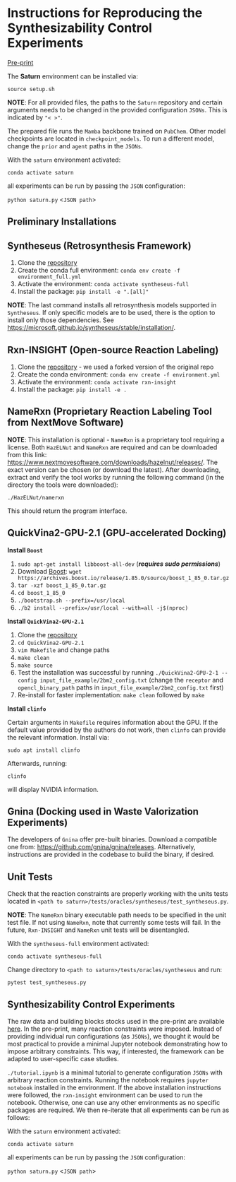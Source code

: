 # Instructions for Reproducing the Synthesizability Control Experiments 

[Pre-print](https://arxiv.org/abs/2505.08774)

The **Saturn** environment can be installed via:

`source setup.sh`

**NOTE**: For all provided files, the paths to the `Saturn` repository and certain arguments needs to be changed in the provided configuration `JSONs`. This is indicated by `"< >"`.

The prepared file runs the `Mamba` backbone trained on `PubChem`. Other model checkpoints are located in `checkpoint_models`. To run a different model, change the `prior` and `agent` paths in the `JSONs`.

With the `saturn` environment activated:

`conda activate saturn`

all experiments can be run by passing the `JSON` configuration: 

`python saturn.py` <`JSON path`>

Preliminary Installations
-------------------------

Syntheseus (Retrosynthesis Framework)
-------------------------------------
1. Clone the [repository](https://github.com/microsoft/syntheseus)
2. Create the conda full environment: `conda env create -f environment_full.yml`
3. Activate the environment: `conda activate syntheseus-full`
4. Install the package: `pip install -e ".[all]"` 

**NOTE**: The last command installs all retrosynthesis models supported in `Syntheseus`. If only specific models are to be used, there is the option to install only those dependencies. See https://microsoft.github.io/syntheseus/stable/installation/.


Rxn-INSIGHT (Open-source Reaction Labeling)
------------------------------------------
1. Clone the [repository](https://github.com/schwallergroup/Rxn-INSIGHT) - we used a forked version of the original repo 
2. Create the conda environment: `conda env create -f environment.yml`
3. Activate the environment: `conda activate rxn-insight`
4. Install the package: `pip install -e .` 


NameRxn (Proprietary Reaction Labeling Tool from NextMove Software)
-------------------------------------------------------------------
**NOTE**: This installation is optional - `NameRxn` is a proprietary tool requiring a license. Both `HazELNut` and `NameRxn` are required and can be downloaded from this link: https://www.nextmovesoftware.com/downloads/hazelnut/releases/. The exact version can be chosen (or download the latest). After downloading, extract and verify the tool works by running the following command (in the directory the tools were downloaded):

`./HazELNut/namerxn`

This should return the program interface.


QuickVina2-GPU-2.1 (GPU-accelerated Docking)
--------------------------------------------
**Install `Boost`**
1. `sudo apt-get install libboost-all-dev` (***requires sudo permissions***)
2. Download [Boost](https://www.boost.org/users/history/version_1_85_0.html): `wget https://archives.boost.io/release/1.85.0/source/boost_1_85_0.tar.gz`
3. `tar -xzf boost_1_85_0.tar.gz`
4. `cd boost_1_85_0`
5. `./bootstrap.sh --prefix=/usr/local`
6. `./b2 install --prefix=/usr/local --with=all -j$(nproc)`

**Install `QuickVina2-GPU-2.1`**
1. Clone the [repository](https://github.com/DeltaGroupNJUPT/Vina-GPU-2.1)
2. `cd QuickVina2-GPU-2.1`
3. `vim Makefile` and change paths
4. `make clean`
5. `make source`
6. Test the installation was successful by running `./QuickVina2-GPU-2-1 --config input_file_example/2bm2_config.txt` (change the `receptor` and `opencl_binary_path` paths in `input_file_example/2bm2_config.txt` first)
7. Re-install for faster implementation: `make clean` followed by `make`

**Install `clinfo`**

Certain arguments in `Makefile` requires information about the GPU. If the default value provided by the authors do not work, then `clinfo` can provide the relevant information. Install via: 

`sudo apt install clinfo`

Afterwards, running:

`clinfo`

will display NVIDIA information.


Gnina (Docking used in Waste Valorization Experiments)
------------------------------------------------------
The developers of `Gnina` offer pre-built binaries. Download a compatible one from: https://github.com/gnina/gnina/releases. Alternatively, instructions are provided in the codebase to build the binary, if desired.


Unit Tests
------------------------------------------------------
Check that the reaction constraints are properly working with the units tests located in `<path to saturn>/tests/oracles/syntheseus/test_syntheseus.py`.

**NOTE**: The `NameRxn` binary executable path needs to be specified in the unit test file. If not using `NameRxn`, note that currently some tests will fail. In the future, `Rxn-INSIGHT` and `NameRxn` unit tests will be disentangled.

With the `syntheseus-full` environment activated:

`conda activate syntheseus-full`

Change directory to `<path to saturn>/tests/oracles/syntheseus` and run:

`pytest test_syntheseus.py`


Synthesizability Control Experiments
---------------------------------------------------------------------------

The raw data and building blocks stocks used in the pre-print are available [here](https://doi.org/10.6084/m9.figshare.29040977.v1). In the pre-print, many reaction constraints were imposed. Instead of providing individual run configurations (as `JSONs`), we thought it would be most practical to provide a minimal Jupyter notebook demonstrating how to impose arbitrary constraints. This way, if interested, the framework can be adapted to user-specific case studies. 


`./tutorial.ipynb` is a minimal tutorial to generate configuration `JSONs` with arbitrary reaction constraints. Running the notebook requires `jupyter notebook` installed in the environment. If the above installation instructions were followed, the `rxn-insight` environment can be used to run the notebook. Otherwise, one can use any other environments as no specific packages are required. We then re-iterate that all experiments can be run as follows:

With the `saturn` environment activated:

`conda activate saturn`

all experiments can be run by passing the `JSON` configuration: 

`python saturn.py` <`JSON path`>
